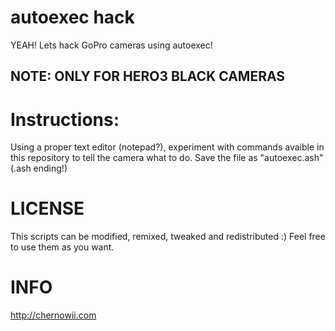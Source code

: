 autoexec hack
============

YEAH! Lets hack GoPro cameras using autoexec!

NOTE: ONLY FOR HERO3 BLACK CAMERAS
----------------------------------

Instructions:
=============
Using a proper text editor (notepad?), experiment with commands avaible in this repository to tell the camera what to do.
Save the file as "autoexec.ash" (.ash ending!)

LICENSE
=======

This scripts can be modified, remixed, tweaked and redistributed :) Feel free to use them as you want.

INFO
====

http://chernowii.com
